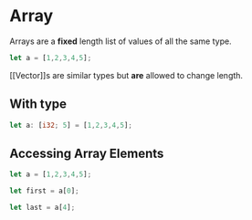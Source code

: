 # Array
Arrays are a **fixed** length list of values of all the same type. 

```rust
let a = [1,2,3,4,5];
```

[[Vector]]s are similar types but **are** allowed to change length.

## With type
```rust
let a: [i32; 5] = [1,2,3,4,5];
```
## Accessing Array Elements
```rust
let a = [1,2,3,4,5];

let first = a[0];

let last = a[4];
```